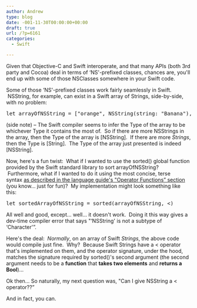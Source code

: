 ```yaml
---
author: Andrew
type: blog
date: -001-11-30T00:00:00+00:00
draft: true
url: /?p=6161
categories:
  - Swift

---
```

Given that Objective-C and Swift interoperate, and that many APIs (both 3rd party and Cocoa) deal in terms of &#8216;NS'-prefixed classes, chances are, you'll end up with some of those NSClasses somewhere in your Swift code.

Some of those &#8216;NS'-prefixed classes work fairly seamlessly in Swift.  NSString, for example, can exist in a Swift array of Strings, side-by-side, with no problem:

<pre class="lang:swift decode:true ">let arrayOfNSString = ["orange", NSString(string: "Banana"), NSString(string: "Apple"), "grape", NSString(string: "pineapple")]</pre>

(side note) – The Swift compiler seems to infer the Type of the array to be whichever Type it contains the most of.  So if there are more NSStrings in the array, then the Type of the array is [NSString].  If there are more _Strings_, then the Type is [String].  The Type of the array just presented is indeed [NSString].

Now, here's a fun twist:  What if I wanted to use the sorted() global function provided by the Swift standard library to sort arrayOfNSString?  Furthermore, what if I wanted to do it using the most concise, terse syntax <a title="Apple Developer - Closure Syntax" href="https://developer.apple.com/library/ios/documentation/swift/conceptual/Swift_Programming_Language/Closures.html#//apple_ref/doc/uid/TP40014097-CH11-XID_151" target="_blank">as described in the language guide's "Operator Functions&#8221; section</a> (you know&#8230; just for fun)?  My implementation might look something like this:

<pre class="lang:swift decode:true">let sortedArrayOfNSString = sorted(arrayOfNSString, &lt;)</pre>

All well and good, except&#8230; well&#8230; it doesn't work.  Doing it this way gives a dev-time compiler error that says "&#8216;NSString' is not a subtype of &#8216;Character'&#8221;.

Here's the deal:  _Normally_, on an array of Swift _Strings_, the above code would compile just fine.  Why?  Because Swift Strings have a < operator that's implemented on them, and the operator signature, under the hood, matches the signature required by sorted()'s second argument (the second argument needs to be a **function** that **takes two elements** and **returns a Bool**)&#8230;

Ok then&#8230; So naturally, my next question was, "Can I give NSString a < operator??&#8221;

And in fact, you can.

&nbsp;

&nbsp;